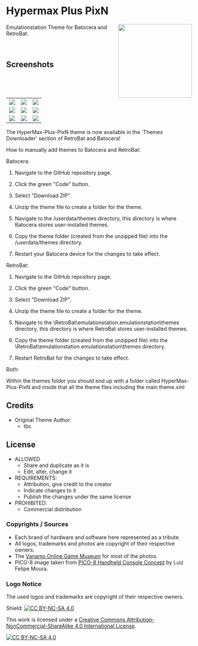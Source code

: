 # Hypermax Plus PixN


<p>
<img align="right" width="200px" src="https://i.imgur.com/eCZPBDE.png">
Emulationstation Theme for Batocera and RetroBat.<br/>
<br/>
<br/>
</p>
<p>
</p>

## Screenshots

|                                    |                                    |                                    |
| :--------------------------------: | :--------------------------------: | :--------------------------------: |
| ![](https://imgur.com/Jqg5ARz.jpg?raw=true) | ![](https://imgur.com/xP7cXvK.png?raw=true) | ![](https://imgur.com/KyhKtGO.png?raw=true) |
| ![](https://imgur.com/GL48apj.png?raw=true) | ![](https://imgur.com/e0QIBke.png?raw=true) | ![](https://imgur.com/cBbD9Nk.png?raw=true) |
| ![](https://imgur.com/yCubZNX.png?raw=true) | ![](https://imgur.com/dRNUnbj.png?raw=true) | ![](https://imgur.com/hvIdZsk.png?raw=true) |

The HyperMax-Plus-PixN theme is now available in the 'Themes Downloader' section of RetroBat and Batocera!

How to manually add themes to Batocera and RetroBat:

Batocera:

1. Navigate to the GitHub repository page.

2. Click the green "Code" button.

3. Select "Download ZIP". 

4. Unzip the theme file to create a folder for the theme.

5. Navigate to the /userdata/themes directory, this directory is where Batocera stores user-installed themes.

6. Copy the theme folder (created from the unzipped file) into the /userdata/themes directory. 

7. Restart your Batocera device for the changes to take effect.


RetroBat:

1. Navigate to the GitHub repository page.

2. Click the green "Code" button.

3. Select "Download ZIP". 

4. Unzip the theme file to create a folder for the theme.

5. Navigate to the \RetroBat\emulationstation\.emulationstation\themes directory, this directory is where RetroBat stores user-installed themes.

6. Copy the theme folder (created from the unzipped file) into the \RetroBat\emulationstation\.emulationstation\themes directory. 

7. Restart RetroBat for the changes to take effect.


Both:

Within the themes folder you should end up with a folder called HyperMax-Plus-PixN and inside that all the theme files including the main theme.xml

## Credits

- Original Theme Author:
  - tbc

## License

- ALLOWED
  - Share and duplicate as it is
  - Edit, alter, change it
- REQUIREMENTS:
  - Attribution, give credit to the creator
  - Indicate changes to it
  - Publish the changes under the same license
- PROHIBITED:
  - Commercial distribution

### Copyrights / Sources
- Each brand of hardware and software here represented as a tribute.<br/>
- All logos, trademarks and photos are copyright of their respective owners.<br/>
- The [Vanamo Online Game Museum](https://commons.wikimedia.org/wiki/User:Evan-Amos) for most of the photos.<br/>
- PICO-8 image taken from [PICO-8 Handheld Console Concept](https://www.behance.net/gallery/143131355/PICO-8-Handheld-Console-Concept) by Luiz Felipe Moura.

### Logo Notice

The used logos and trademarks are copyright of their respective owners.
  
Shield: [![CC BY-NC-SA 4.0][cc-by-nc-sa-shield]][cc-by-nc-sa]

This work is licensed under a
[Creative Commons Attribution-NonCommercial-ShareAlike 4.0 International License][cc-by-nc-sa].

[![CC BY-NC-SA 4.0][cc-by-nc-sa-image]][cc-by-nc-sa]

[cc-by-nc-sa]: http://creativecommons.org/licenses/by-nc-sa/4.0/
[cc-by-nc-sa-image]: https://licensebuttons.net/l/by-nc-sa/4.0/88x31.png
[cc-by-nc-sa-shield]: https://img.shields.io/badge/License-CC%20BY--NC--SA%204.0-lightgrey.svg
